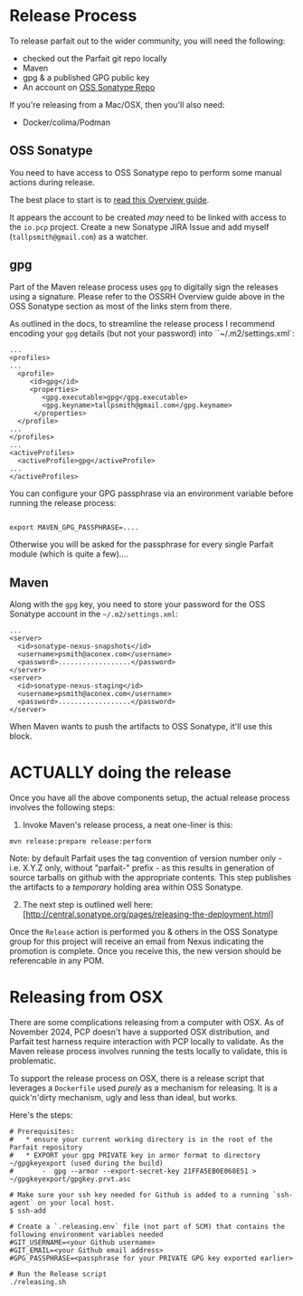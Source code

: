 Release Process
===============

To release parfait out to the wider community, you will need the following:

   * checked out the Parfait git repo locally
   * Maven
   * gpg & a published GPG public key
   * An account on [OSS Sonatype Repo](https://oss.sonatype.org/)

If you're releasing from a Mac/OSX, then you'll also need:
   * Docker/colima/Podman


OSS Sonatype
------------

You need to have access to OSS Sonatype repo to perform some manual actions during release.

The best place to start is to [read this Overview guide](http://central.sonatype.org/pages/ossrh-guide.html).

It appears the account to be created _may_ need to be linked with access to the `io.pcp` project.  Create a new Sonatype JIRA Issue and add myself (`tallpsmith@gmail.com`) as a watcher.

gpg
---

Part of the Maven release process uses `gpg` to digitally sign the releases using a signature.  Please refer to the OSSRH Overview guide above in the OSS Sonatype section as most of the links stem from there.

As outlined in the docs, to streamline the release process I recommend encoding your `gpg` details (but not your password) into ``~/.m2/settings.xml`:

    ...
    <profiles>
    ...
      <profile>
         <id>gpg</id>
         <properties>
            <gpg.executable>gpg</gpg.executable>
            <gpg.keyname>tallpsmith@gmail.com</gpg.keyname>
          </properties>
      </profile>
    ...
    </profiles>
    ...
    <activeProfiles>
      <activeProfile>gpg</activeProfile>
    ...
    </activeProfiles>

You can configure your GPG passphrase via an environment variable before running the release process:

```markdown

export MAVEN_GPG_PASSPHRASE=....
```

Otherwise you will be asked for the passphrase for every single Parfait module (which is quite a few)....

Maven
-----

Along with the `gpg` key, you need to store your password for the OSS Sonatype account in the `~/.m2/settings.xml`:

    ...
    <server>
      <id>sonatype-nexus-snapshots</id>
      <username>psmith@aconex.com</username>
      <password>..................</password>
    </server>
    <server>
      <id>sonatype-nexus-staging</id>
      <username>psmith@aconex.com</username>
      <password>..................</password>
    </server>


When Maven wants to push the artifacts to OSS Sonatype, it'll use this block.

ACTUALLY doing the release
==========================

Once you have all the above components setup, the actual release process involves the following steps:

  1. Invoke Maven's release process, a neat one-liner is this:
  ```
  mvn release:prepare release:perform
  ```
  Note: by default Parfait uses the tag convention of version number only - i.e. X.Y.Z only, without "parfait-" prefix -
  as this results in generation of source tarballs on github with the appropriate contents.
  This step publishes the artifacts to a _*temporary*_ holding area within OSS Sonatype.

  2. The next step is outlined well here: [http://central.sonatype.org/pages/releasing-the-deployment.html]


Once the `Release` action is performed you & others in the OSS Sonatype group for this project will receive an email from Nexus indicating the promotion is complete.  Once you receive this, the new version should be referencable in any POM.

Releasing from OSX
==================

There are some complications releasing from a computer with OSX.  As of November 2024, PCP doesn't have a supported OSX distribution,
and Parfait test harness require interaction with PCP locally to validate.  As the Maven release process involves running the
tests locally to validate, this is problematic.

To support the release process on OSX, there is a release script that leverages a `Dockerfile` used _purely_ as a mechanism for releasing.  It is
a quick'n'dirty mechanism, ugly and less than ideal, but works.

Here's the steps:
```
# Prerequisites:
#   * ensure your current working directory is in the root of the Parfait repository
#   * EXPORT your gpg PRIVATE key in armor format to directory ~/gpgkeyexport (used during the build)
#       -  gpg --armor --export-secret-key 21FFA5EB0E068E51 > ~/gpgkeyexport/gpgkey.prvt.asc

# Make sure your ssh key needed for Github is added to a running `ssh-agent` on your local host.
$ ssh-add

# Create a `.releasing.env` file (not part of SCM) that contains the following environment variables needed
#GIT_USERNAME=<your Github username>
#GIT_EMAIL=<your Github email address>
#GPG_PASSPHRASE=<passphrase for your PRIVATE GPG key exported earlier>

# Run the Release script
./releasing.sh
```
